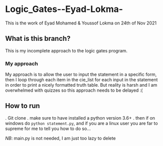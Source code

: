 # Logic_Gates--Eyad-Lokma-
This is the work of Eyad Mohamed &amp; Youssof Lokma on 24th of Nov 2021

## What is this branch?
This is my incomplete approach to the logic gates program.
### My approach
My approach is to allow the user to input the statement in a specific form, then I loop through each
item in the cie_list for each input in the statement in order to print a nicely formatted truth table.
But reality is harsh and I am overwhelmed with quizzes so this approach needs to be delayed :(

## How to run
. Git clone
. make sure to have installed a python version 3.6+
. then if on windows do `python statement.py`, and if you are a linux user you are far to supreme for me to tell you how to do so...

*_NB_*: main.py is not needed, I am just too lazy to delete
